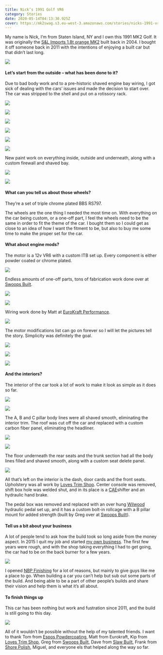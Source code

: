 ```yaml
---
title: Nick’s 1991 Golf VR6
category: Stories
date: 2020-05-14T04:13:30.925Z
cover: https://mk2swag.s3.eu-west-3.amazonaws.com/stories/nicks-1991-vr6-itb-golf-cover.jpg
---
```

My name is Nick, I’m from Staten Island, NY and I own this 1991 MK2 Golf. It was originally the [S&L Imports 1.8t orange MK2](https://forums.vwvortex.com/showthread.php?4775151-s-l-imports) built back in 2004. I bought it off someone back in 2011 with the intentions of enjoying a built car but that didn’t last long.

![](https://mk2swag.s3.eu-west-3.amazonaws.com/stories/nicks-1991-vr6-itb-golf-before.jpg)

#### Let’s start from the outside – what has been done to it?

Due to bad body work and to a pre-historic shaved engine bay wiring, I got sick of dealing with the cars’ issues and made the decision to start over. The car was stripped to the shell and put on a rotissory rack.

![](https://mk2swag.s3.eu-west-3.amazonaws.com/stories/nicks-1991-vr6-itb-golf-body-treatment-1.jpg)

![](https://mk2swag.s3.eu-west-3.amazonaws.com/stories/nicks-1991-vr6-itb-golf-body-treatment-2.jpg)

![](https://mk2swag.s3.eu-west-3.amazonaws.com/stories/nicks-1991-vr6-itb-golf-body-treatment-3.jpg)

![](https://mk2swag.s3.eu-west-3.amazonaws.com/stories/nicks-1991-vr6-itb-golf-body-treatment-4.jpg)

![](https://mk2swag.s3.eu-west-3.amazonaws.com/stories/nicks-1991-vr6-itb-golf-body-treatment-5.jpg)

![](https://mk2swag.s3.eu-west-3.amazonaws.com/stories/nicks-1991-vr6-itb-golf-body-treatment-6.jpg)

New paint work on everything inside, outside and underneath, along with a custom firewall and shaved bay.

![](https://mk2swag.s3.eu-west-3.amazonaws.com/stories/nicks-1991-vr6-itb-golf-exterior-1.jpg)

![](https://mk2swag.s3.eu-west-3.amazonaws.com/stories/nicks-1991-vr6-itb-golf-exterior-2.jpg)

#### What can you tell us about those wheels?

They’re a set of triple chrome plated BBS RS797.

The wheels are the one thing I needed the most time on. With everything on the car being custom, or a one-off part, I feel the wheels need to be the same in order to fit the theme of the car. I bought them so I could get as close to an idea of how I want the fitment to be, but also to buy me some time to make the proper set for the car.

#### What about engine mods?

The motor is a 12v VR6 with a custom ITB set up. Every component is either powder coated or chrome plated.

![](https://mk2swag.s3.eu-west-3.amazonaws.com/stories/nicks-1991-vr6-itb-golf-engine-view.jpg)

Endless amounts of one-off parts, tons of fabrication work done over at [Swoops Built](https://swoopsbuilt.com/).

![](https://mk2swag.s3.eu-west-3.amazonaws.com/stories/nicks-1991-vr6-itb-golf-engine-1.jpg)

![](https://mk2swag.s3.eu-west-3.amazonaws.com/stories/nicks-1991-vr6-itb-golf-engine-2.jpg)

Wiring work done by Matt at [EuroKraft Performance](https://www.facebook.com/eurokraftperformance/).

![](https://mk2swag.s3.eu-west-3.amazonaws.com/stories/nicks-1991-vr6-itb-golf-engine-wiring.jpg)

The motor modifications list can go on forever so I will let the pictures tell the story. Simplicity was definitely the goal.

![](https://mk2swag.s3.eu-west-3.amazonaws.com/stories/nicks-1991-vr6-itb-golf-engine-detail-1.jpg)

![](https://mk2swag.s3.eu-west-3.amazonaws.com/stories/nicks-1991-vr6-itb-golf-engine-detail-2.jpg)

![](https://mk2swag.s3.eu-west-3.amazonaws.com/stories/nicks-1991-vr6-itb-golf-engine-detail-3.jpg)

#### And the interiors?

The interior of the car took a lot of work to make it look as simple as it does so far.

![](https://mk2swag.s3.eu-west-3.amazonaws.com/stories/nicks-1991-vr6-itb-golf-interior-1.jpg)

![](https://mk2swag.s3.eu-west-3.amazonaws.com/stories/nicks-1991-vr6-itb-golf-interior-wheel.jpg)

The A, B and C pillar body lines were all shaved smooth, eliminating the interior trim. The roof was cut off the car and replaced with a custom carbon fiber panel, eliminating the headliner.

![](https://mk2swag.s3.eu-west-3.amazonaws.com/stories/nicks-1991-vr6-itb-golf-interior-2.jpg)

![](https://mk2swag.s3.eu-west-3.amazonaws.com/stories/nicks-1991-vr6-itb-golf-interior-3.jpg)

The floor underneath the rear seats and the trunk section had all the body lines filled and shaved smooth, along with a custom seat delete panel.

![](https://mk2swag.s3.eu-west-3.amazonaws.com/stories/nicks-1991-vr6-itb-golf-interior-4.jpg)

All that’s left on the interior is the dash, door cards and the front seats. Upholstery was all work by [Loves Trim  Shop](https://www.facebook.com/pages/Loves-Trim-Shop/873915899394650). Center console was removed, shift box hole was welded shut, and in its place is a [CAE](https://cae-racing.de/)shifter and an hydraulic hand brake.

The pedal box was removed and replaced with an over hung [Wilwood](https://www.wilwood.com/) hydraulic pedal set up, and it has a custom bolt-in rollcage with a B pillar mount for added strength (built by Greg over at [Swoops Built](https://swoopsbuilt.com/)).

#### Tell us a bit about your business

A lot of people tend to ask how the build took so long aside from the money aspect. In 2015 I quit my job and started [my own business](http://nicksblastingandpolishing.com/). The first few years were rough, and with the shop taking everything I had to get going, the car had to be on the back burner for a few years.

![](https://mk2swag.s3.eu-west-3.amazonaws.com/stories/nicks-1991-vr6-itb-golf-business.jpg)

I opened [NBP Finishing](http://nicksblastingandpolishing.com/) for a lot of reasons, but mainly to give guys like me a place to go. When building a car you can’t help but sub out some parts of the build. And being able to be a part of other people’s builds and share their vision and help them is what it’s all about.

#### To finish things up

This car has been nothing but work and fustration since 2011, and the build is still going to this day.

![](https://mk2swag.s3.eu-west-3.amazonaws.com/stories/nicks-1991-vr6-itb-golf-conclusion.jpg)



All of it wouldn’t be possible without the help of my talented friends. I want to thank Tom from [Espos Powdercoating](https://www.facebook.com/EsposPowderCoating/), Matt from Eurokraft, Kip from [Loves Trim Shop](https://www.facebook.com/pages/Loves-Trim-Shop/873915899394650), Greg from [Swoops Built](https://swoopsbuilt.com/), Dave from [Slaw Built](http://slawbuilt.com/), Frank from [Shore Polish](http://www.shorepolished.com/), Miguel, and everyone els that helped along the way so far.